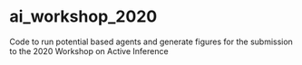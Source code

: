 # ai_workshop_2020
Code to run potential based agents and generate figures for the submission to the 2020 Workshop on Active Inference
